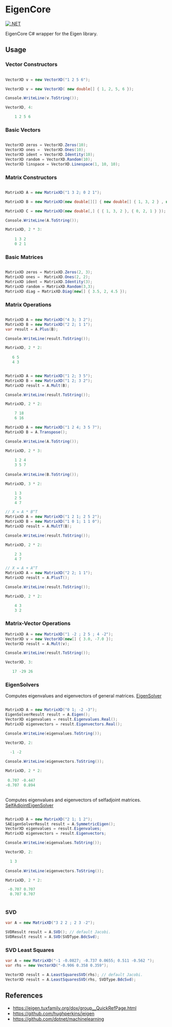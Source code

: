# EigenCore
[![.NET](https://github.com/modios/EigenCore/actions/workflows/dotnet.yml/badge.svg)](https://github.com/modios/EigenCore/actions/workflows/dotnet.yml)

EigenCore C# wrapper for the Eigen library.

## Usage 

### Vector Constructors

```csharp

VectorXD v = new VectorXD("1 2 5 6");

VectorXD v = new VectorXD( new double[] { 1, 2, 5, 6 });

Console.WriteLine(v.ToString());

VectorXD, 4:

    1 2 5 6

```

### Basic Vectors
```csharp

VectorXD zeros = VectorXD.Zeros(10);
VectorXD ones =  VectorXD.Ones(10);
VectorXD ident = VectorXD.Identity(10);
VectorXD random = VectorXD.Random(10);
VectorXD linspace = VectorXD.Linespace(1, 10, 10);
```

### Matrix Constructors

```csharp

MatrixXD A = new MatrixXD("1 3 2; 0 2 1");

MatrixXD B = new MatrixXD(new double[][] { new double[] { 1, 3, 2 } , new double[] { 0, 2, 1 } });

MatrixXD C = new MatrixXD(new double[,] { { 1, 3, 2 }, { 0, 2, 1 } });

Console.WriteLine(A.ToString());

MatrixXD, 2 * 3:
    
    1 3 2 
    0 2 1 
```

### Basic Matrices

```csharp

MatrixXD zeros = MatrixXD.Zeros(2, 3);
MatrixXD ones =  MatrixXD.Ones(2, 2);
MatrixXD ident = MatrixXD.Identity(3);
MatrixXD random = MatrixXD.Random(3,3);
MatrixXD diag = MatrixXD.Diag(new[] { 3.5, 2, 4.5 });

```


### Matrix Operations

```csharp

MatrixXD A = new MatrixXD("4 3; 3 2");
MatrixXD B = new MatrixXD("2 2; 1 1");
var result = A.Plus(B);

Console.WriteLine(result.ToString());

MatrixXD, 2 * 2:
    
   6 5 
   4 3
```

```csharp

MatrixXD A = new MatrixXD("1 2; 3 5");
MatrixXD B = new MatrixXD("1 2; 3 2");
MatrixXD result = A.Mult(B);

Console.WriteLine(result.ToString());

MatrixXD, 2 * 2:  

    7 18 
    6 16 
```

```csharp
MatrixXD A = new MatrixXD("1 2 4; 3 5 7");
MatrixXD B = A.Transpose();

Console.WriteLine(A.ToString());

MatrixXD, 2 * 3:
    
    1 2 4 
    3 5 7 
    
Console.WriteLine(B.ToString());

MatrixXD, 3 * 2:

    1 3 
    2 5 
    4 7 
```


```csharp
// X = A * B^T
MatrixXD A = new MatrixXD("1 2 1; 2 5 2");
MatrixXD B = new MatrixXD("1 0 1; 1 1 0");
MatrixXD result = A.MultT(B);

Console.WriteLine(result.ToString());

MatrixXD, 2 * 2:  

    2 3 
    4 7 
```

```csharp
// X = A + A^T
MatrixXD A = new MatrixXD("2 2; 1 1");
MatrixXD result = A.PlusT();

Console.WriteLine(result.ToString());

MatrixXD, 2 * 2:

    4 3
    3 2

```

### Matrix-Vector Operations

```csharp
MatrixXD A = new MatrixXD("1 -2 ; 2 5 ; 4 -2");
VectorXD v = new VectorXD(new[] { 3.0, -7.0 });
VectorXD result = A.Mult(v);

Console.WriteLine(result.ToString());

VectorXD, 3:  

   17 -29 26

```
### EigenSolvers

Computes eigenvalues and eigenvectors of general matrices.
[EigenSolver](https://eigen.tuxfamily.org/dox/classEigen_1_1EigenSolver.html)

```csharp

MatrixXD A = new MatrixXD("0 1; -2 -3");
EigenSolverResult result = A.Eigen();
VectorXD eigenvalues = result.Eigenvalues.Real();
MatrixXD eigenvectors = result.Eigenvectors.Real();

Console.WriteLine(eigenvalues.ToString());

VectorXD, 2:

  -1 -2
  
Console.WriteLine(eigenvectors.ToString());

MatrixXD, 2 * 2:
    
 0.707 -0.447 
-0.707  0.894 
 
```

Computes eigenvalues and eigenvectors of selfadjoint matrices.
[SelfAdjointEigenSolver](https://eigen.tuxfamily.org/dox/classEigen_1_1SelfAdjointEigenSolver.html)
```csharp

MatrixXD A = new MatrixXD("2 1; 1 2");
SAEigenSolverResult result = A.SymmetricEigen();
VectorXD eigenvalues = result.Eigenvalues;
MatrixXD eigenvectors = result.Eigenvectors;

Console.WriteLine(eigenvalues.ToString());

VectorXD, 2:

  1 3
  
Console.WriteLine(eigenvectors.ToString());

MatrixXD, 2 * 2:

 -0.707 0.707 
  0.707 0.707 
 
```

### SVD
```csharp
var A = new MatrixXD("3 2 2 ; 2 3 -2");

SVDResult result = A.SVD(); // default Jacobi.
SVDResult result = A.SVD(SVDType.BdcSvd);
```

### SVD Least Squares
```csharp
var A = new MatrixXD("-1 -0.0827; -0.737 0.0655; 0.511 -0.562 ");
var rhs = new VectorXD("-0.906 0.358 0.359");

VectorXD result = A.LeastSquaresSVD(rhs); // default Jacobi.
VectorXD result = A.LeastSquaresSVD(rhs, SVDType.BdcSvd);
```

## References
- https://eigen.tuxfamily.org/dox/group__QuickRefPage.html
- https://github.com/hughperkins/jeigen
- https://github.com/dotnet/machinelearning
